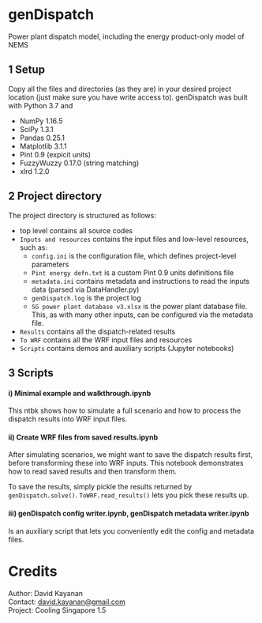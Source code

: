# genDispatch
Power plant dispatch model, including the energy product-only model of NEMS

## 1 Setup
Copy all the files and directories (as they are) in your desired project location (just make sure you have write access to). genDispatch was built with Python 3.7 and
- NumPy 1.16.5
- SciPy 1.3.1
- Pandas 0.25.1
- Matplotlib 3.1.1
- Pint 0.9 (expicit units)
- FuzzyWuzzy 0.17.0 (string matching)
- xlrd 1.2.0

## 2 Project directory
The project directory is structured as follows:
- top level contains all source codes
- `Inputs and resources` contains the input files and low-level resources, such as:
  - `config.ini` is the configuration file, which defines project-level parameters
  - `Pint energy defn.txt` is a custom Pint 0.9 units definitions file
  - `metadata.ini` contains metadata and instructions to read the inputs data (parsed via DataHandler.py)
  - `genDispatch.log` is the project log
  - `SG power plant database v3.xlsx` is the power plant database file. This, as with many other inputs, can be configured via the metadata file.
- `Results` contains all the dispatch-related results
- `To WRF` contains all the WRF input files and resources
- `Scripts` contains demos and auxiliary scripts (Jupyter notebooks)

## 3 Scripts

#### i) Minimal example and walkthrough.ipynb
This ntbk shows how to simulate a full scenario and how to process the dispatch results into WRF input files.

#### ii) Create WRF files from saved results.ipynb
After simulating scenarios, we might want to save the dispatch results first, before transforming these into WRF inputs. This notebook demonstrates how to read saved results and then transform them.

To save the results, simply pickle the results returned by `genDispatch.solve()`. `ToWRF.read_results()` lets you pick these results up.

#### iii) genDispatch config writer.ipynb, genDispatch metadata writer.ipynb
Is an auxiliary script that lets you conveniently edit the config and metadata files.


# Credits
Author: David Kayanan <br>
Contact: david.kayanan@gmail.com <br>
Project: Cooling Singapore 1.5 <br>



